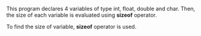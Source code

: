 This program declares 4 variables of type int, float, double and char. Then, the size of each variable is evaluated using **sizeof** operator.

To find the size of variable,  **sizeof** operator is used.